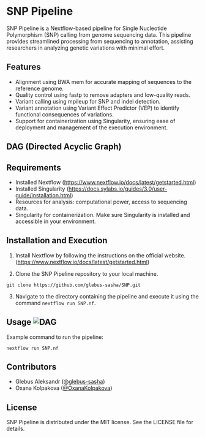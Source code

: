 # SNP Pipeline

SNP Pipeline is a Nextflow-based pipeline for Single Nucleotide Polymorphism (SNP) calling from genome sequencing data. This pipeline provides streamlined processing from sequencing to annotation, assisting researchers in analyzing genetic variations with minimal effort.

## Features

- Alignment using BWA mem for accurate mapping of sequences to the reference genome.
- Quality control using fastp to remove adapters and low-quality reads.
- Variant calling using mpileup for SNP and indel detection.
- Variant annotation using Variant Effect Predictor (VEP) to identify functional consequences of variations.
- Support for containerization using Singularity, ensuring ease of deployment and management of the execution environment.

## DAG (Directed Acyclic Graph)


## Requirements

- Installed Nextflow (https://www.nextflow.io/docs/latest/getstarted.html)
- Installed Singularity (https://docs.sylabs.io/guides/3.0/user-guide/installation.html)
- Resources for analysis: computational power, access to sequencing data.
- Singularity for containerization. Make sure Singularity is installed and accessible in your environment.

## Installation and Execution

1. Install Nextflow by following the instructions on the official website. (https://www.nextflow.io/docs/latest/getstarted.html)

2. Clone the SNP Pipeline repository to your local machine.
```
git clone https://github.com/glebus-sasha/SNP.git
```
3. Navigate to the directory containing the pipeline and execute it using the command `nextflow run SNP.nf`.

## Usage ![DAG](Examplefile:///home/alexandr/%D0%98%D0%B7%D0%BE%D0%B1%D1%80%D0%B0%D0%B6%D0%B5%D0%BD%D0%B8%D1%8F/%D0%A1%D0%BD%D0%B8%D0%BC%D0%BA%D0%B8%20%D1%8D%D0%BA%D1%80%D0%B0%D0%BD%D0%B0/%D0%A1%D0%BD%D0%B8%D0%BC%D0%BE%D0%BA%20%D1%8D%D0%BA%D1%80%D0%B0%D0%BD%D0%B0%20%D0%BE%D1%82%202024-04-02%2011-25-22.png)


Example command to run the pipeline:

```
nextflow run SNP.nf
```

## Contributors

- Glebus Aleksandr ([@glebus-sasha](https://github.com/glebus-sasha/))
- Oxana Kolpakova ([@OxanaKolpakova](https://github.com/OxanaKolpakova))

## License

SNP Pipeline is distributed under the MIT license. See the LICENSE file for details.
